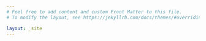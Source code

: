 ```yaml
---
# Feel free to add content and custom Front Matter to this file.
# To modify the layout, see https://jekyllrb.com/docs/themes/#overriding-theme-defaults

layout: _site
---
```

